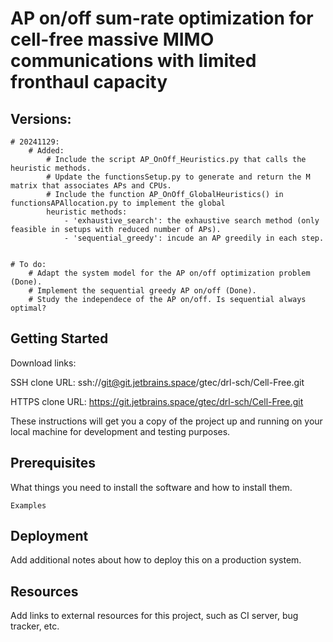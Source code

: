 # AP on/off sum-rate optimization for cell-free massive MIMO communications with limited fronthaul capacity

## Versions:
    # 20241129: 
        # Added:
            # Include the script AP_OnOff_Heuristics.py that calls the heuristic methods.
            # Update the functionsSetup.py to generate and return the M matrix that associates APs and CPUs.
            # Include the function AP_OnOff_GlobalHeuristics() in functionsAPAllocation.py to implement the global 
            heuristic methods:
                - 'exhaustive_search': the exhaustive search method (only feasible in setups with reduced number of APs).
                - 'sequential_greedy': incude an AP greedily in each step.


    # To do:
        # Adapt the system model for the AP on/off optimization problem (Done).
        # Implement the sequential greedy AP on/off (Done).
        # Study the independece of the AP on/off. Is sequential always optimal?




 

## Getting Started

Download links:

SSH clone URL: ssh://git@git.jetbrains.space/gtec/drl-sch/Cell-Free.git

HTTPS clone URL: https://git.jetbrains.space/gtec/drl-sch/Cell-Free.git



These instructions will get you a copy of the project up and running on your local machine for development and testing purposes.

## Prerequisites

What things you need to install the software and how to install them.

```
Examples
```

## Deployment

Add additional notes about how to deploy this on a production system.

## Resources

Add links to external resources for this project, such as CI server, bug tracker, etc.

